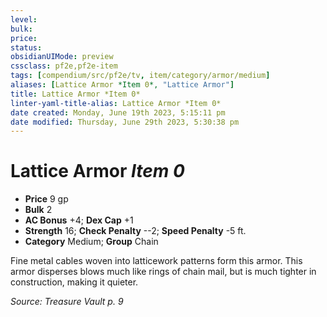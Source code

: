 ```yaml
---
level:
bulk:
price:
status:
obsidianUIMode: preview
cssclass: pf2e,pf2e-item
tags: [compendium/src/pf2e/tv, item/category/armor/medium]
aliases: [Lattice Armor *Item 0*, "Lattice Armor"]
title: Lattice Armor *Item 0*
linter-yaml-title-alias: Lattice Armor *Item 0*
date created: Monday, June 19th 2023, 5:15:11 pm
date modified: Thursday, June 29th 2023, 5:30:38 pm
---
```


# Lattice Armor *Item 0*

- **Price** 9 gp
- **Bulk** 2
- **AC Bonus** +4; **Dex Cap** +1
- **Strength** 16; **Check Penalty** --2; **Speed Penalty** -5 ft.
- **Category** Medium; **Group** Chain

Fine metal cables woven into latticework patterns form this armor. This armor disperses blows much like rings of chain mail, but is much tighter in construction, making it quieter.

*Source: Treasure Vault p. 9*
